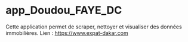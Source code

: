 # app_Doudou_FAYE_DC
Cette application permet de scraper, nettoyer et visualiser des données immobilières. Lien : https://www.expat-dakar.com
